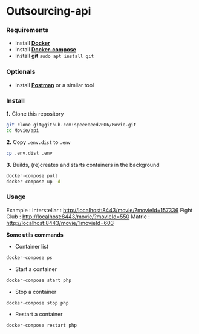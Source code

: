 # Outsourcing-api

### Requirements

- Install [**Docker**](https://docs.docker.com/install/linux/docker-ce/ubuntu/#extra-steps-for-aufs)
- Install [**Docker-compose**](http://docs.docker.com/compose/install/)
- Install **git** `sudo apt install git`
 
### Optionals

- Install [**Postman**](https://www.getpostman.com/apps) or a similar tool

### Install

**1.** Clone this repository
```bash
git clone git@github.com:speeeeeed2006/Movie.git
cd Movie/api
```

**2.** Copy `.env.dist` to `.env`
```bash
cp .env.dist .env
```

**3.** Builds, (re)creates and starts containers in the background
```bash
docker-compose pull
docker-compose up -d
```

### Usage
Example :
Interstellar : [http://localhost:8443/movie/?movieId=157336](http://localhost:8443/movie/?movieId=157336)
Fight Club : [http://localhost:8443/movie/?movieId=550](http://localhost:8443/movie/?movieId=550)
Matric : [http://localhost:8443/movie/?movieId=603](http://localhost:8443/movie/?movieId=603)

**Some utils commands**

- Container list
```bash
docker-compose ps
```

- Start a container
```bash
docker-compose start php
```

- Stop a container
```bash
docker-compose stop php
```

- Restart a container
```bash
docker-compose restart php
```
